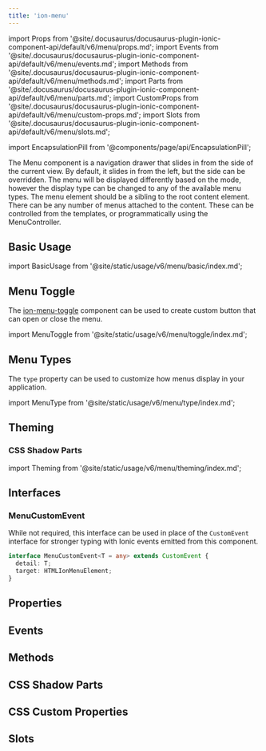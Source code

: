 ```yaml
---
title: 'ion-menu'
---
```


import Props from '@site/.docusaurus/docusaurus-plugin-ionic-component-api/default/v6/menu/props.md';
import Events from '@site/.docusaurus/docusaurus-plugin-ionic-component-api/default/v6/menu/events.md';
import Methods from '@site/.docusaurus/docusaurus-plugin-ionic-component-api/default/v6/menu/methods.md';
import Parts from '@site/.docusaurus/docusaurus-plugin-ionic-component-api/default/v6/menu/parts.md';
import CustomProps from '@site/.docusaurus/docusaurus-plugin-ionic-component-api/default/v6/menu/custom-props.md';
import Slots from '@site/.docusaurus/docusaurus-plugin-ionic-component-api/default/v6/menu/slots.md';

<head>
  <title>ion-menu: API Framework Docs for Types of Menu Components</title>
  <meta
    name="description"
    content="ion-menu components are navigation drawers that slide in from the side of the current view. Read our framework docs for the available menu types on Ionic API."
  />
</head>

import EncapsulationPill from '@components/page/api/EncapsulationPill';

<EncapsulationPill type="shadow" />

The Menu component is a navigation drawer that slides in from the side of the current view.
By default, it slides in from the left, but the side can be overridden.
The menu will be displayed differently based on the mode, however the display type can be changed to any of the available menu types.
The menu element should be a sibling to the root content element.
There can be any number of menus attached to the content.
These can be controlled from the templates, or programmatically using the MenuController.

## Basic Usage

import BasicUsage from '@site/static/usage/v6/menu/basic/index.md';

<BasicUsage />

## Menu Toggle

The [ion-menu-toggle](./menu-toggle) component can be used to create custom button that can open or close the menu.

import MenuToggle from '@site/static/usage/v6/menu/toggle/index.md';

<MenuToggle />

## Menu Types

The `type` property can be used to customize how menus display in your application.

import MenuType from '@site/static/usage/v6/menu/type/index.md';

<MenuType />

## Theming

### CSS Shadow Parts

import Theming from '@site/static/usage/v6/menu/theming/index.md';

<Theming />

## Interfaces

### MenuCustomEvent

While not required, this interface can be used in place of the `CustomEvent` interface for stronger typing with Ionic events emitted from this component.

```typescript
interface MenuCustomEvent<T = any> extends CustomEvent {
  detail: T;
  target: HTMLIonMenuElement;
}
```

## Properties

<Props />

## Events

<Events />

## Methods

<Methods />

## CSS Shadow Parts

<Parts />

## CSS Custom Properties

<CustomProps />

## Slots

<Slots />
